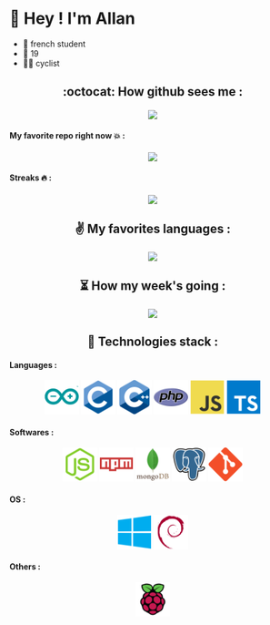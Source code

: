 # :wave: Hey ! I'm Allan 
* :large_blue_circle: french student
* :birthday: 19
* :biking_man: cyclist

<div align="center">

## :octocat: How github sees me :

  <img align="center" src="https://github-readme-stats-allan-cff.vercel.app/api?username=allan-cff&theme=vision-friendly-dark&hide_border=true" />
  
</div>

#### My favorite repo right now :boom: :

<div align="center">

  <img align="center" src="https://github-readme-stats-allan-cff.vercel.app/api/pin/?username=isenbot&repo=isenbot-mongodb&theme=vision-friendly-dark&hide_border=true" />

</div>

#### Streaks :fire: :

<div align="center">

  <img align="center" src="https://github-readme-streak-stats.herokuapp.com/?user=allan-cff&theme=vision-friendly-dark&hide_border=true" />

## :v: My favorites languages :

  <img align="center" src="https://github-readme-stats-allan-cff.vercel.app/api/top-langs/?username=allan-cff&layout=compact&theme=vision-friendly-dark&hide_border=true" />

## :hourglass_flowing_sand: How my week's going :

  <img align="center" src="https://github-readme-stats-allan-cff.vercel.app/api/wakatime?username=allan_cff&theme=vision-friendly-dark&hide_border=true" />
  
## :rocket: Technologies stack :
  </div>
  
#### Languages :
  <div align="center">
  <img src="https://github.com/devicons/devicon/blob/master/icons/arduino/arduino-original.svg" title="Arduino" alt="Arduino" width="60" height="60"/>  
  <img src="https://github.com/devicons/devicon/blob/master/icons/c/c-original.svg" title="C" alt="C" width="60" height="60"/>  
  <img src="https://github.com/devicons/devicon/blob/master/icons/cplusplus/cplusplus-original.svg" title="C++" alt="C++" width="60" height="60"/>
  <img src="https://github.com/devicons/devicon/blob/master/icons/php/php-original.svg" title="PHP" alt="PHP" width="60" height="60"/>  
  <img src="https://github.com/devicons/devicon/blob/master/icons/javascript/javascript-original.svg" title="JavaScript" alt="JavaScript" width="60" height="60"/>
  <img src="https://github.com/devicons/devicon/blob/master/icons/typescript/typescript-original.svg" title="TypeScript" alt="TypeScript" width="60" height="60"/>
  </div>

#### Softwares :
  <div align="center">
  <img src="https://github.com/devicons/devicon/blob/master/icons/nodejs/nodejs-original.svg" title="NodeJS" alt="NodeJS" width="60" height="60"/>
  <img src="https://github.com/devicons/devicon/blob/master/icons/npm/npm-original-wordmark.svg" title="NPM" alt="NPM" width="60" height="60"/>
  <img src="https://github.com/devicons/devicon/blob/master/icons/mongodb/mongodb-original-wordmark.svg" title="MongoDB" alt="MongoDB" width="60" height="60"/>
  <img src="https://github.com/devicons/devicon/blob/master/icons/postgresql/postgresql-original.svg" title="PostgreSQL" alt="PostgreSQL" width="60" height="60"/>
  <img src="https://github.com/devicons/devicon/blob/master/icons/git/git-original.svg" title="Git" alt="Git" width="60" height="60"/>
  </div>
  
#### OS :
  <div align="center">
  <img src="https://github.com/devicons/devicon/blob/master/icons/windows8/windows8-original.svg" title="Windows" alt="Windows" width="60" height="60"/>
  <img src="https://github.com/devicons/devicon/blob/master/icons/debian/debian-original.svg" title="Debian" alt="Debian" width="60" height="60"/>
  </div>
  
#### Others :
  <div align="center">
  <img src="https://github.com/devicons/devicon/blob/master/icons/raspberrypi/raspberrypi-original.svg" title="RaspberryPi" alt="Raspberry Pi" width="60" height="60"/>
  </div>
</div>
